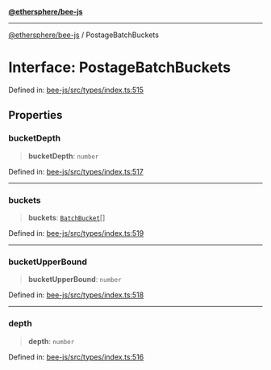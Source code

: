 [**@ethersphere/bee-js**](../Overview.md)

***

[@ethersphere/bee-js](../Overview.md) / PostageBatchBuckets

# Interface: PostageBatchBuckets

Defined in: [bee-js/src/types/index.ts:515](https://github.com/ethersphere/bee-js/blob/3abbe2b1b264d6b586511a56e93badb2236bd09d/src/types/index.ts#L515)

## Properties

### bucketDepth

> **bucketDepth**: `number`

Defined in: [bee-js/src/types/index.ts:517](https://github.com/ethersphere/bee-js/blob/3abbe2b1b264d6b586511a56e93badb2236bd09d/src/types/index.ts#L517)

***

### buckets

> **buckets**: [`BatchBucket`](BatchBucket.md)[]

Defined in: [bee-js/src/types/index.ts:519](https://github.com/ethersphere/bee-js/blob/3abbe2b1b264d6b586511a56e93badb2236bd09d/src/types/index.ts#L519)

***

### bucketUpperBound

> **bucketUpperBound**: `number`

Defined in: [bee-js/src/types/index.ts:518](https://github.com/ethersphere/bee-js/blob/3abbe2b1b264d6b586511a56e93badb2236bd09d/src/types/index.ts#L518)

***

### depth

> **depth**: `number`

Defined in: [bee-js/src/types/index.ts:516](https://github.com/ethersphere/bee-js/blob/3abbe2b1b264d6b586511a56e93badb2236bd09d/src/types/index.ts#L516)
